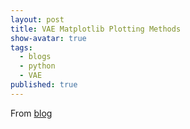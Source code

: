 ```yaml
---
layout: post
title: VAE Matplotlib Plotting Methods
show-avatar: true
tags:
  - blogs
  - python
  - VAE
published: true
---
```



From [blog](https://wiseodd.github.io/techblog/2016/12/10/variational-autoencoder/)
